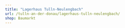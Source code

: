 ```yaml
---
title: "Lagerhaus Tulln-Neulengbach"
url: /tulln-an-der-donau/lagerhaus-tulln-neulengbach/
shop: Baumarkt
---
```


